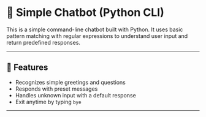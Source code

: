 # 🧠 Simple Chatbot (Python CLI)

This is a simple command-line chatbot built with Python. It uses basic pattern matching with regular expressions to understand user input and return predefined responses.

---

## 🚀 Features
- Recognizes simple greetings and questions
- Responds with preset messages
- Handles unknown input with a default response
- Exit anytime by typing `bye`

---
